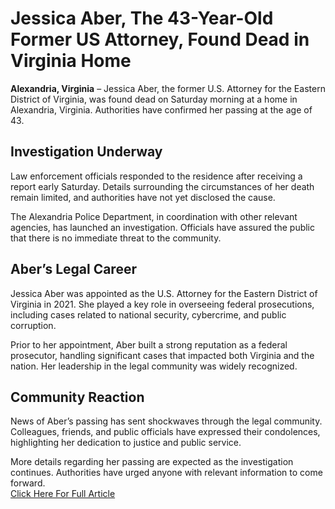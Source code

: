# Jessica Aber, The 43-Year-Old Former US Attorney, Found Dead in Virginia Home  

**Alexandria, Virginia** – Jessica Aber, the former U.S. Attorney for the Eastern District of Virginia, was found dead on Saturday morning at a home in Alexandria, Virginia. Authorities have confirmed her passing at the age of 43.  

## Investigation Underway  

Law enforcement officials responded to the residence after receiving a report early Saturday. Details surrounding the circumstances of her death remain limited, and authorities have not yet disclosed the cause.  

The Alexandria Police Department, in coordination with other relevant agencies, has launched an investigation. Officials have assured the public that there is no immediate threat to the community.  

## Aber’s Legal Career  

Jessica Aber was appointed as the U.S. Attorney for the Eastern District of Virginia in 2021. She played a key role in overseeing federal prosecutions, including cases related to national security, cybercrime, and public corruption.  

Prior to her appointment, Aber built a strong reputation as a federal prosecutor, handling significant cases that impacted both Virginia and the nation. Her leadership in the legal community was widely recognized.  

## Community Reaction  

News of Aber’s passing has sent shockwaves through the legal community. Colleagues, friends, and public officials have expressed their condolences, highlighting her dedication to justice and public service.  

More details regarding her passing are expected as the investigation continues. Authorities have urged anyone with relevant information to come forward.  
[Click Here For Full Article](https://bit.ly/4h2pEic)
